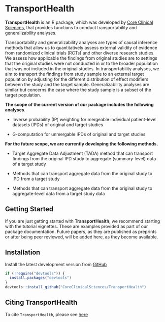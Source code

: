 # TransportHealth

**TransportHealth** is an R package, which was developed by [Core Clinical Sciences](https://www.coreclinicalsciences.com/), that provides functions to conduct transportability and generalizability analyses. 

Transportability and generalizability analyses are types of causal inference methods that allow us to quantitatively assess external validity of evidence from randomized clinical trials (RCTs) and other diverse research studies. We assess how applicable the findings from original studies are to settings that the original studies were not conducted in or to the broader population that was not included in the original studies. In transportability analyses, we aim to transport the findings from study sample to an external target population by adjusting for the different distribution of effect modifiers between the study and the target sample. Generalizability analyses are similar but concerns the case where the study sample is a subset of the target population. 

**The scope of the current version of our package includes the following analyses.**

- Inverse probability (IP) weighting for mergeable individual patient-level datasets (IPDs) of original and target studies

- G-computation for unmergable IPDs of original and target studies

**For the future scope, we are currently developing the following methods.**

- Target Aggregate Data Adjustment (TADA) method that can transport findings from the original IPD study to aggregate (summary-level) data of a target study

- Methods that can transport aggregate data from the original study to IPD from a target study

- Methods that can transport aggregate data from the original study to aggregate-level data from a target study data


## Getting Started

If you are just getting started with **TransportHealth**, we recommend starting with the tutorial vignettes. These are examples provided as part of our package documentation. Future papers, as they are published as preprints or after being peer reviewed, will be added here, as they become available. 

## Installation

Install the latest development version from [GitHub](CoreClinicalSciences/TransportHealth)

``` r
if (!require("devtools")) {
  install.packages("devtools")
}
devtools::install_github("CoreClinicalSciences/TransportHealth")
```

## Citing TransportHealth

To cite `TransportHealth`, please see [here](https://coreclinicalsciences.github.io/TransportHealth/authors.html#citation)

